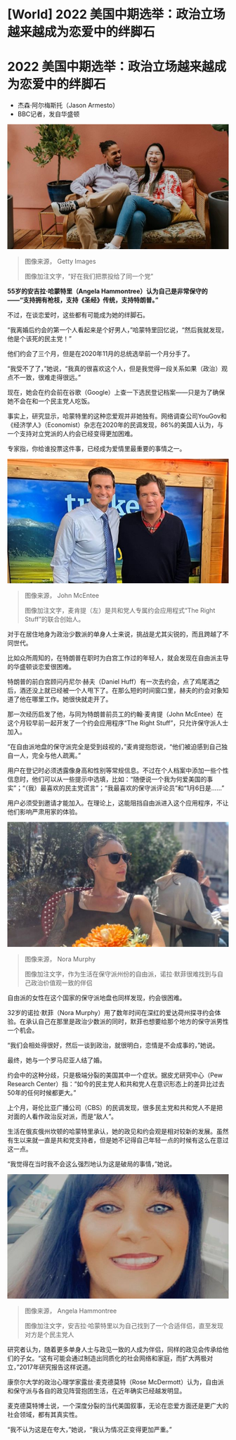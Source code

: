 # [World] 2022 美国中期选举：政治立场越来越成为恋爱中的绊脚石

#  2022 美国中期选举：政治立场越来越成为恋爱中的绊脚石

  * 杰森·阿尔梅斯托（Jason Armesto） 
  * BBC记者，发自华盛顿 


![A man and woman laughing together.](_127324940_gettyimages-1391299769-1.jpg)

> 图像来源，  Getty Images
>
> 图像加注文字，“好在我们把票投给了同一个党”

**55岁的安吉拉·哈蒙特里（Angela Hammontree）认为自己是非常保守的——“支持拥有枪枝，支持《圣经》传统，支持特朗普。”**

不过，在谈恋爱时，这些都有可能成为她的绊脚石。

“我离婚后约会的第一个人看起来是个好男人，”哈蒙特里回忆说，“然后我就发现，他是个该死的民主党！”

他们约会了三个月，但是在2020年11月的总统选举前一个月分手了。

“我受不了了，”她说，“我真的很喜欢这个人，但是我觉得一段关系如果（政治）观点不一致，很难走得很远。”

现在，她会在约会前在谷歌（Google）上查一下选民登记档案——只是为了确保她不会在和一个民主党人吃饭。

事实上，研究显示，哈蒙特里的这种恋爱观并非她独有。网络调查公司YouGov和《经济学人》（Economist）杂志在2020年的民调发现，86%的美国人认为，与一个支持对立党派的人约会已经变得更加困难。

专家指，你给谁投票这件事，已经成为爱情里最重要的事情之一。

![约翰·麦肯提（John McEntee）](_127324975_johnmcentee.jpg)

> 图像来源，  John McEntee
>
> 图像加注文字，麦肯提（左）是共和党人专属约会应用程式“The Right Stuff”的联合创始人。

对于在居住地身为政治少数派的单身人士来说，挑战是尤其尖锐的，而且跨越了不同世代。

比如众所周知的，在特朗普在职时为白宫工作过的年轻人，就会发现在自由派主导的华盛顿谈恋爱很困难。

特朗普的前白宫顾问丹尼尔·赫夫（Daniel Huff）有一次去约会，点了鸡尾酒之后，酒还没上就已经被一个人甩下了。在那么短的时间窗口里，赫夫的约会对象知道了他在哪里工作。她很快就走开了。

那一次经历启发了他，与同为特朗普前员工的约翰·麦肯提（John McEntee）在这个月较早前一起开发了一个约会应用程序“The Right Stuff”，只允许保守派人士加入。

“在自由派地盘的保守派完全是受到歧视的，”麦肯提抱怨说，“他们被迫感到自己独自一人，完全与他人疏离。”

用户在登记时必须透露像身高和性别等常规信息。不过在个人档案中添加一些个性信息时，他们可以从一些提示中选填，比如：“随便说一个我为何爱美国的事实”；“（我）最喜欢的民主党谎言”；“我最喜欢的保守派评论员”和“1月6日是……”

用户必须受到邀请才能加入。在理论上，这能阻挡自由派进入这个应用程序，不让他们影响严肃用家的体验。

![Nora Murphy](_127324973_307648934_1518378265282589_8760061485338917516_n.jpg)

> 图像来源，  Nora Murphy
>
> 图像加注文字，作为生活在保守派州份的自由派，诺拉·默菲很难找到与自己政治价值观一致的伴侣

自由派的女性在这个国家的保守派地盘也同样发现，约会很困难。

32岁的诺拉·默菲（Nora Murphy）用了数年时间在深红的爱达荷州探寻约会体验。在承认自己在那里是政治少数派的同时，默菲也想要给那个地方的保守派男性一个机会。

“我们会相处得很好，然后一谈到政治，就很明白，恋情是不会成事的，”她说。

最终，她与一个罗马尼亚人结了婚。

约会中的这种分歧，只是极端分裂的美国其中一个症状。据皮尤研究中心（Pew Research Center）指：“如今的民主党人和共和党人在意识形态上的差异比过去50年的任何时候都更大。”

上个月，哥伦比亚广播公司（CBS）的民调发现，很多民主党和共和党人不是把对面的人看作政治反对派，而是“敌人”。

生活在俄亥俄州坎顿的哈蒙特里承认，她的政见和约会观是相对较新的发展。虽然有生以来就一直是共和党支持者，但是她不记得自己年轻一点的时候有这么在意过这一点。

“我觉得在当时我不会这么强烈地认为这是破局的事情，”她说。

![Angela Hammontree](_127324939_312581937_671933324223640_7151215229230265635_n.jpg)

> 图像来源，  Angela Hammontree
>
> 图像加注文字，安吉拉·哈蒙特里以为自己找到了一个合适伴侣，直至发现对方是个民主党人

研究者认为，随着更多单身人士与政见一致的人成为伴侣，同样的政见会传承给他们的子女。“这有可能会通过制造出同质化的社会网络和家庭，而扩大两极对立，”2017年研究报告这样说道。

康奈尔大学的政治心理学家露丝·麦克德莫特（Rose McDermott）认为，自由派和保守派与各自的政见阵营抱团生活，在近年确实已经越发明显。

麦克德莫特博士说，一个深度分裂的当代美国叙事，无论在恋爱方面还是更广大的社会领域，都有其真实性。

“我不认为这是在夸大，”她说，“我认为情况正变得更加严重。”


